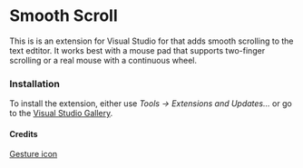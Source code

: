 ﻿# Smooth Scroll

This is is an extension for Visual Studio for that adds smooth scrolling to the text edtitor.  It works best with a mouse pad that supports two-finger scrolling or a real mouse with a continuous wheel.

### Installation

To install the extension, either use _Tools &rarr; Extensions and Updates&hellip;_ or go to the [Visual Studio Gallery](http://visualstudiogallery.msdn.microsoft.com/).

#### Credits

[Gesture icon](https://www.iconfinder.com/icons/80613/finger_gestureworks_scroll_two_icon)
